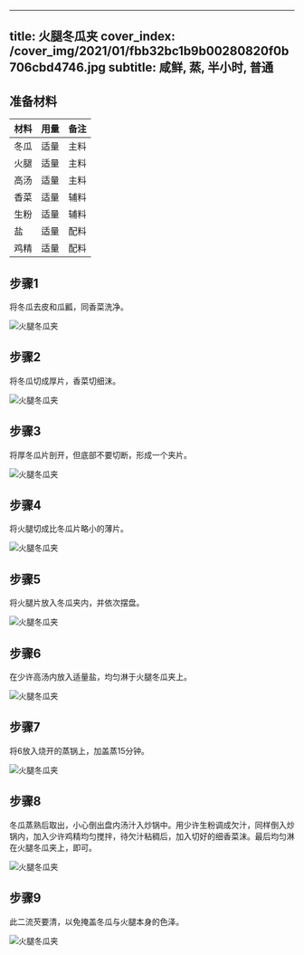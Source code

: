 
---
title: 火腿冬瓜夹
cover_index: /cover_img/2021/01/fbb32bc1b9b00280820f0b706cbd4746.jpg
subtitle: 咸鲜, 蒸, 半小时, 普通
---

## 准备材料

| 材料     | 用量 | 备注|
| ------- | ----- | --- |
| 冬瓜 | 适量| 主料 |
| 火腿 | 适量| 主料 |
| 高汤 | 适量| 主料 |
| 香菜 | 适量| 辅料 |
| 生粉 | 适量| 辅料 |
| 盐 | 适量| 配料 |
| 鸡精 | 适量| 配料 |

## 步骤1

将冬瓜去皮和瓜瓤，同香菜洗净。

![火腿冬瓜夹](https://i8.meishichina.com/attachment/recipe/201010/201010201726249.jpg?x-oss-process=style/p320) 

## 步骤2

将冬瓜切成厚片，香菜切细沫。

![火腿冬瓜夹](https://i8.meishichina.com/attachment/recipe/201010/201010201726374.jpg?x-oss-process=style/p320) 

## 步骤3

将厚冬瓜片剖开，但底部不要切断，形成一个夹片。

![火腿冬瓜夹](https://i8.meishichina.com/attachment/recipe/201010/201010201726484.jpg?x-oss-process=style/p320) 

## 步骤4

将火腿切成比冬瓜片略小的薄片。

![火腿冬瓜夹](https://i8.meishichina.com/attachment/recipe/201010/201010201726599.jpg?x-oss-process=style/p320) 

## 步骤5

将火腿片放入冬瓜夹内，并依次摆盘。

![火腿冬瓜夹](https://i8.meishichina.com/attachment/recipe/201010/201010201728085.jpg?x-oss-process=style/p320) 

## 步骤6

在少许高汤内放入适量盐，均匀淋于火腿冬瓜夹上。

![火腿冬瓜夹](https://i8.meishichina.com/attachment/recipe/201010/201010201728299.jpg?x-oss-process=style/p320) 

## 步骤7

将6放入烧开的蒸锅上，加盖蒸15分钟。

![火腿冬瓜夹](https://i8.meishichina.com/attachment/recipe/201010/201010201728427.jpg?x-oss-process=style/p320) 

## 步骤8

冬瓜蒸熟后取出，小心倒出盘内汤汁入炒锅中。用少许生粉调成欠汁，同样倒入炒锅内，加入少许鸡精均匀搅拌，待欠汁粘稠后，加入切好的细香菜沫。最后均匀淋在火腿冬瓜夹上，即可。

![火腿冬瓜夹](https://i8.meishichina.com/attachment/recipe/201010/201010201728534.jpg?x-oss-process=style/p320) 

## 步骤9

此二流芡要清，以免掩盖冬瓜与火腿本身的色泽。

![火腿冬瓜夹](https://i8.meishichina.com/attachment/recipe/201010/201010201729210.jpg?x-oss-process=style/p320) 

